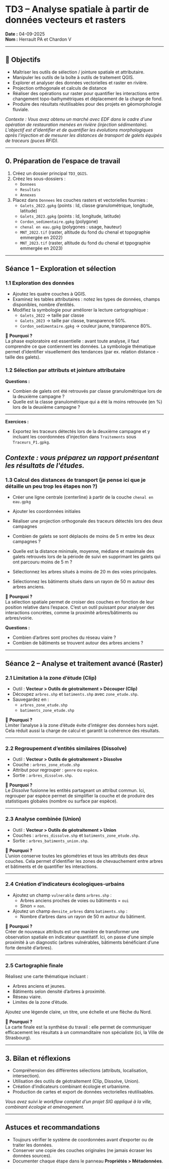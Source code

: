 # TD3 – Analyse spatiale à partir de données vecteurs et rasters

**Date :** 04-09-2025  
**Nom :** Herrault PA et Chardon V  

---

## 🎯 Objectifs
- Maîtriser les outils de sélection / jointure spatiale et attributaire.  
- Manipuler les outils de la boîte à outils de traitement QGIS.  
- Explorer et analyser des données vectorielles et raster en rivière.
- Projection orthogonale et calculs de distance  
- Réaliser des opérations sur raster pour quantifier les interactions entre changement topo-bathymétriques et déplacement de la charge de fond.  
- Produire des résultats réutilisables pour des projets en géomorphologie fluviale.  

*Contexte : Vous avez obtenu un marché avec EDF dans le cadre d'une opération de restauration menées en rivière (injection sédimentaire). L'objectif est d'identifier et de quantifier les évolutions morphologiques après l'injection et de mesurer les distances de transport de galets équipés de traceurs (puces RFID).*  

---

## 0. Préparation de l’espace de travail
1. Créez un dossier principal `TD3_QGIS`.  
2. Créez les sous-dossiers :  
   - `Donnees`  
   - `Resultats`  
   - `Annexes`  
3. Placez dans `Donnees` les couches rasters et vectorielles fournies :  
   - `Galets_2022.gpkg` (points : Id, classe granulométrique, longitude, latitude)
   - `Galets_2023.gpkg` (points : Id, longitude, latitude)
   - `Cordon_sedimentaire.gpkg` (polygone)  
   - `chenal en eau.gpkg` (polygones : usage, hauteur)  
   - `MNT_2022.tif` (raster, altitude du fond du chenal et topographie emmergée en 2022)  
   - `MNT_2023.tif` (raster, altitude du fond du chenal et tppographie emmergée en 2023)
---

## Séance 1 – Exploration et sélection

### 1.1 Exploration des données
- Ajoutez les quatre couches à QGIS.  
- Examinez les tables attributaires : notez les types de données, champs disponibles, nombre d’entités.  
- Modifiez la symbologie pour améliorer la lecture cartographique :  
  - `Galets_2022` → taille par classe  
  - `Galets_2023` → taille par classe, transparence 50%.  
  - `Cordon_sedimentaire.gpkg` → couleur jaune, transparence 80%.  

📌 **Pourquoi ?**  
La phase exploratoire est essentielle : avant toute analyse, il faut comprendre ce que contiennent les données. La symbologie thématique permet d’identifier visuellement des tendances (par ex. relation distance - taille des galets).  

### 1.2 Sélection par attributs et jointure attributaire

**Questions :**  
- Combien de galets ont été retrouvés par classe granulométrique lors de la deuxième campagne ?
- Quelle est la classe granulométrique qui a été la moins retrouvée (en %) lors de la deuxième campagne ? 
---
**Exercices :**  
- Exportez les traceurs détectés lors de la deuxième campagne et y incluant les coordonnées d'injection dans `Traitements` sous `Traceurs_P1.gpkg`.  

*Contexte : vous préparez un rapport présentant les résultats de l'études.*  
---

### 1.3 Calcul des distances de transport (je pense ici que je détaille un peu trop les étapes non ?)
- Créer une ligne centrale (centerline) à partir de la couche `chenal en eau.gpkg`
- Ajouter les coordonnées initiales 
- Réaliser une projection orthogonale des traceurs détectés lors des deux campagnes
 
- Combien de galets se sont déplacés de moins de 5 m entre les deux campagnes ?  
- Quelle est la distance minimale, moyenne, médiane et maximale des galets retrouvés lors de la période de suivi en supprimant les galets qui ont parcouru moins de 5 m ?  

- Sélectionnez les arbres situés à moins de 20 m des voies principales.  
- Sélectionnez les bâtiments situés dans un rayon de 50 m autour des arbres anciens.  

📌 **Pourquoi ?**  
La sélection spatiale permet de croiser des couches en fonction de leur position relative dans l’espace. C’est un outil puissant pour analyser des interactions concrètes, comme la proximité arbres/bâtiments ou arbres/voirie.  

**Questions :**  
- Combien d’arbres sont proches du réseau viaire ?  
- Combien de bâtiments se trouvent autour des arbres anciens ?  

---

## Séance 2 – Analyse et traitement avancé (Raster)

### 2.1 Limitation à la zone d’étude (Clip)
- Outil : **Vecteur > Outils de géotraitement > Découper (Clip)**  
- Découpez `arbres.shp` et `batiments.shp` avec `zone_etude.shp`.  
- Sauvegardez en :  
  - `arbres_zone_etude.shp`  
  - `batiments_zone_etude.shp`  

📌 **Pourquoi ?**  
Limiter l’analyse à la zone d’étude évite d’intégrer des données hors sujet. Cela réduit aussi la charge de calcul et garantit la cohérence des résultats.  

---

### 2.2 Regroupement d’entités similaires (Dissolve)
- Outil : **Vecteur > Outils de géotraitement > Dissolve**  
- Couche : `arbres_zone_etude.shp`  
- Attribut pour regrouper : `genre` ou `espèce`.  
- Sortie : `arbres_dissolve.shp`.  

📌 **Pourquoi ?**  
Le *Dissolve* fusionne les entités partageant un attribut commun. Ici, regrouper par espèce permet de simplifier la couche et de produire des statistiques globales (nombre ou surface par espèce).  

---

### 2.3 Analyse combinée (Union)
- Outil : **Vecteur > Outils de géotraitement > Union**  
- Couches : `arbres_dissolve.shp` et `batiments_zone_etude.shp`.  
- Sortie : `arbres_batiments_union.shp`.  

📌 **Pourquoi ?**  
L’union conserve toutes les géométries et tous les attributs des deux couches. Cela permet d’identifier les zones de chevauchement entre arbres et bâtiments et de quantifier les interactions.  

---

### 2.4 Création d’indicateurs écologiques-urbains
- Ajoutez un champ `vulnerable` dans `arbres.shp` :  
  - Arbres anciens proches de voies ou bâtiments = `oui`  
  - Sinon = `non`.  
- Ajoutez un champ `densite_arbres` dans `batiments.shp` :  
  - Nombre d’arbres dans un rayon de 50 m autour du bâtiment.  

📌 **Pourquoi ?**  
Créer de nouveaux attributs est une manière de transformer une observation spatiale en indicateur quantitatif. Ici, on passe d’une simple proximité à un diagnostic (arbres vulnérables, bâtiments bénéficiant d’une forte densité d’arbres).  

---

### 2.5 Cartographie finale
Réalisez une carte thématique incluant :  
- Arbres anciens et jeunes.  
- Bâtiments selon densité d’arbres à proximité.  
- Réseau viaire.  
- Limites de la zone d’étude.  

Ajoutez une légende claire, un titre, une échelle et une flèche du Nord.  

📌 **Pourquoi ?**  
La carte finale est la synthèse du travail : elle permet de communiquer efficacement les résultats à un commanditaire non spécialiste (ici, la Ville de Strasbourg).  

---

## 3. Bilan et réflexions
- Compréhension des différentes sélections (attributs, localisation, intersection).  
- Utilisation des outils de géotraitement (Clip, Dissolve, Union).  
- Création d’indicateurs combinant écologie et urbanisme.  
- Production de cartes et export de données vectorielles réutilisables.  

*Vous avez suivi le workflow complet d’un projet SIG appliqué à la ville, combinant écologie et aménagement.*  

---

## Astuces et recommandations
- Toujours vérifier le système de coordonnées avant d’exporter ou de traiter les données.  
- Conserver une copie des couches originales (ne jamais écraser les données sources).  
- Documenter chaque étape dans le panneau **Propriétés > Métadonnées**.  
